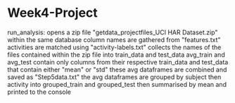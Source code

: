 # Week4-Project
run_analysis:
  opens a zip file "getdata_projectfiles_UCI HAR Dataset.zip" within the same database
  column names are gathered from "features.txt"
  activities are matched using "activity-labels.txt"
  collects the names of the files contained within the zip file into train_data and test_data
  avg_train and avg_test contain only columns from their respective train_data and test_data that contain either "mean" or "std"
  these avg dataframes are combined and saved as "Step5data.txt"
  the avg dataframes are grouped by subject then activity into grouped_train and grouped_test
  then summarised by mean and printed to the console
